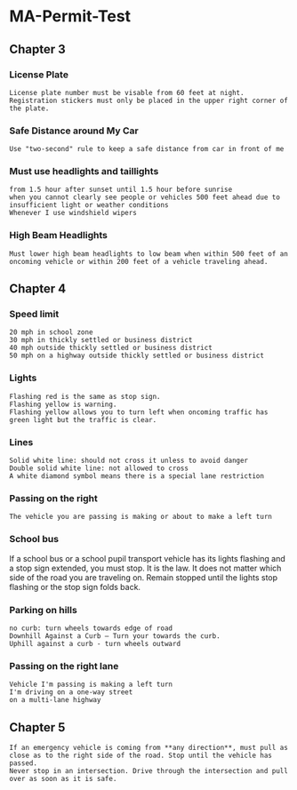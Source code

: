 # MA-Permit-Test

## Chapter 3

### License Plate
	License plate number must be visable from 60 feet at night. Registration stickers must only be placed in the upper right corner of the plate.
### Safe Distance around My Car
	Use "two-second" rule to keep a safe distance from car in front of me
### Must use headlights and taillights
	from 1.5 hour after sunset until 1.5 hour before sunrise
	when you cannot clearly see people or vehicles 500 feet ahead due to insufficient light or weather conditions
	Whenever I use windshield wipers
### High Beam Headlights
	Must lower high beam headlights to low beam when within 500 feet of an oncoming vehicle or within 200 feet of a vehicle traveling ahead.

## Chapter 4
### Speed limit
	20 mph in school zone
	30 mph in thickly settled or business district
	40 mph outside thickly settled or business district
	50 mph on a highway outside thickly settled or business district

### Lights
	Flashing red is the same as stop sign.
	Flashing yellow is warning.
	Flashing yellow allows you to turn left when oncoming traffic has green light but the traffic is clear.
### Lines
	Solid white line: should not cross it unless to avoid danger
	Double solid white line: not allowed to cross
	A white diamond symbol means there is a special lane restriction

### Passing on the right
	The vehicle you are passing is making or about to make a left turn

### School bus
If a school bus or a school pupil transport vehicle has its lights flashing and a stop sign extended, you must stop. It is the law. It does not matter which side of the road you are traveling on. Remain stopped until the lights stop flashing or the stop sign folds back.

### Parking on hills
	no curb: turn wheels towards edge of road
	Downhill Against a Curb — Turn your towards the curb.
	Uphill against a curb - turn wheels outward

### Passing on the right lane
	Vehicle I'm passing is making a left turn
	I'm driving on a one-way street
	on a multi-lane highway
	
## Chapter 5
	If an emergency vehicle is coming from **any direction**, must pull as close as to the right side of the road. Stop until the vehicle has passed.
	Never stop in an intersection. Drive through the intersection and pull over as soon as it is safe.
